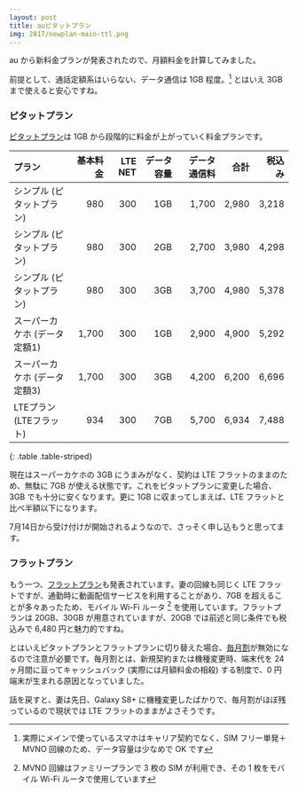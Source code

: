 ```yaml
---
layout: post
title: auピタットプラン
img: 2017/newplan-main-ttl.png
---
```


au から新料金プランが発表されたので、月額料金を計算してみました。

前提として、通話定額系はいらない、データ通信は 1GB 程度。[^1] とはいえ 3GB まで使えると安心ですね。

### ピタットプラン

[ピタットプラン](https://www.au.com/mobile/charge/smartphone/plan/pitatto/)は 1GB から段階的に料金が上がっていく料金プランです。

|プラン|基本料金|LTE NET|データ容量|データ通信料|合計|税込み|
|:-|-:|-:|-:|-:|-:|-:|
|シンプル (ピタットプラン)|980|300|1GB|1,700|2,980|3,218|
|シンプル (ピタットプラン)|980|300|2GB|2,700|3,980|4,298|
|シンプル (ピタットプラン)|980|300|3GB|3,700|4,980|5,378|
|スーパーカケホ (データ定額1)|1,700|300|1GB|2,900|4,900|5,292|
|スーパーカケホ (データ定額3)|1,700|300|3GB|4,200|6,200|6,696|
|LTEプラン (LTEフラット)|934|300|7GB|5,700|6,934|7,488|
{: .table .table-striped}

現在はスーパーカケホの 3GB にうまみがなく、契約は LTE フラットのままのため、無駄に 7GB が使える状態です。これをピタットプランに変更した場合、3GB でも十分に安くなります。更に 1GB に収まってしまえば、LTE フラットと比べ半額以下になります。

7月14日から受け付けが開始されるようなので、さっそく申し込もうと思ってます。

### フラットプラン

もう一つ、[フラットプラン](https://www.au.com/mobile/charge/smartphone/plan/flat/)も発表されています。妻の回線も同じく LTE フラットですが、通勤時に動画配信サービスを利用することがあり、7GB を超えることが多々あったため、モバイル Wi-Fi ルータ [^2] を使用しています。フラットプランは 20GB、30GB が用意されていますが、20GB では前述と同じ条件でも税込みで 6,480 円と魅力的ですね。

とはいえピタットプランとフラットプランに切り替えた場合、[毎月割](https://www.au.com/mobile/charge/charge-discount/maituki-wari/)が無効になるので注意が必要です。毎月割とは、新規契約または機種変更時、端末代を 24 ヶ月間に亘ってキャッシュバック (実際には月額料金の相殺) する制度で、0 円端末が生まれる原因となっていました。

話を戻すと、妻は先日、Galaxy S8+ に機種変更したばかりで、毎月割がほぼ残っているので現状では LTE フラットのままがよさそうです。

[^1]: 実際にメインで使っているスマホはキャリア契約でなく、SIM フリー単発＋MVNO 回線のため、データ容量は少なめで OK です
[^2]: MVNO 回線はファミリープランで 3 枚の SIM が利用でき、その 1 枚をモバイル Wi-Fi ルータで使用しています
